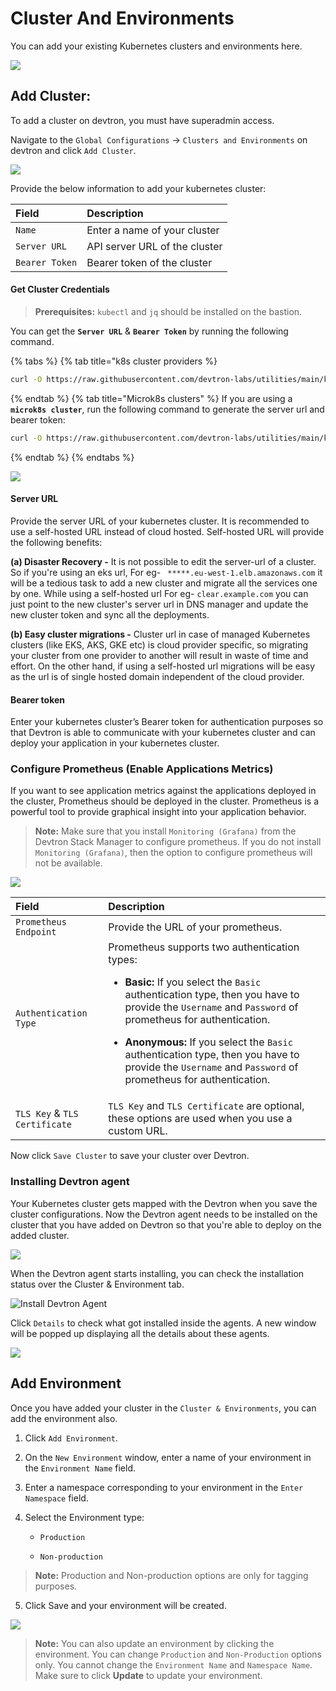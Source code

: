 # Cluster And Environments

You can add your existing Kubernetes clusters and environments here.

![](https://devtron-public-asset.s3.us-east-2.amazonaws.com/images/global-configurations/cluster-and-environments/cluster-and-environments.png)

## Add Cluster:

To add a cluster on devtron, you must have superadmin access.

Navigate to the `Global Configurations` → `Clusters and Environments` on devtron and click `Add Cluster`.

![](https://devtron-public-asset.s3.us-east-2.amazonaws.com/images/global-configurations/cluster-and-environments/add-clusters.png)

Provide the below information to add your kubernetes cluster:

| Field | Description |
| :--- | :--- |
| `Name` | Enter a name of your cluster |
| `Server URL` | API server URL of the cluster |
| `Bearer Token` | Bearer token of the cluster |

#### Get Cluster Credentials

>**Prerequisites:** `kubectl` and `jq` should be installed on the bastion.

You can get the **`Server URL`** & **`Bearer Token`** by running the following command.

{% tabs %}
{% tab title="k8s cluster providers %}
```bash
curl -O https://raw.githubusercontent.com/devtron-labs/utilities/main/kubeconfig-exporter/kubernetes_export_sa.sh && bash kubernetes_export_sa.sh cd-user devtroncd https://raw.githubusercontent.com/devtron-labs/utilities/main/kubeconfig-exporter/clusterrole.yaml
```
{% endtab %}
{% tab title="Microk8s clusters" %}
If you are using a **`microk8s cluster`**, run the following command to generate the server url and bearer token:

```bash
curl -O https://raw.githubusercontent.com/devtron-labs/utilities/main/kubeconfig-exporter/kubernetes_export_sa.sh && sed -i 's/kubectl/microk8s kubectl/g' kubernetes_export_sa.sh && bash kubernetes_export_sa.sh cd-user devtroncd https://raw.githubusercontent.com/devtron-labs/utilities/main/kubeconfig-exporter/clusterrole.yaml
```
{% endtab %}
{% endtabs %}

![](https://devtron-public-asset.s3.us-east-2.amazonaws.com/images/global-configurations/cluster-and-environments/generate-cluster-credentials.png)

#### Server URL

Provide the server URL of your kubernetes cluster. It is recommended to use a self-hosted URL instead of cloud hosted. Self-hosted URL will provide the following benefits:

**\(a\) Disaster Recovery -** It is not possible to edit the server-url of a cluster. So if you're using an eks url, For eg- ` *****.eu-west-1.elb.amazonaws.com` it will be a tedious task to add a new cluster and migrate all the services one by one. While using a self-hosted url For eg- `clear.example.com` you can just point to the new cluster's server url in DNS manager and update the new cluster token and sync all the deployments.

**\(b\) Easy cluster migrations -** Cluster url in case of managed Kubernetes clusters (like EKS, AKS, GKE etc) is cloud provider specific, so migrating your cluster from one provider to another will result in waste of time and effort. On the other hand, if using a self-hosted url migrations will be easy as the url is of single hosted domain independent of the cloud provider.

#### Bearer token

Enter your kubernetes cluster’s Bearer token for authentication purposes so that Devtron is able to communicate with your kubernetes cluster and can deploy your application in your kubernetes cluster.

### Configure Prometheus (Enable Applications Metrics)

If you want to see application metrics against the applications deployed in the  cluster, Prometheus should be deployed in the cluster. Prometheus is a powerful tool to provide graphical insight into your application behavior.

>**Note:** Make sure that you install `Monitoring (Grafana)` from the Devtron Stack Manager to configure prometheus.
If you do not install `Monitoring (Grafana)`, then the option to configure prometheus will not be available. 

![](https://devtron-public-asset.s3.us-east-2.amazonaws.com/images/global-configurations/cluster-and-environments/enable-app-metrics.png)

| Field | Description |
| :--- | :--- |
| `Prometheus Endpoint` | Provide the URL of your prometheus. |
| `Authentication Type` | Prometheus supports two authentication types:<ul><li>**Basic:** If you select the `Basic` authentication type, then you have to provide the `Username` and `Password` of prometheus for authentication.</li></ul> <ul><li>**Anonymous:** If you select the `Basic` authentication type, then you have to provide the `Username` and `Password` of prometheus for authentication.</li></ul> |
| `TLS Key` & `TLS Certificate` | `TLS Key` and `TLS Certificate` are optional, these options are used when you use a custom URL. |

Now click `Save Cluster` to save your cluster over Devtron.

### Installing Devtron agent

Your Kubernetes cluster gets mapped with the Devtron when you save the cluster configurations. Now the Devtron agent needs to be installed on the cluster that you have added on Devtron so that you're able to deploy on the added cluster.

![](https://devtron-public-asset.s3.us-east-2.amazonaws.com/images/global-configurations/cluster-and-environments/install-devtron-agent.png)

When the Devtron agent starts installing, you can check the installation status over the Cluster & Environment tab.

![Install Devtron Agent](https://devtron-public-asset.s3.us-east-2.amazonaws.com/images/global-configurations/cluster-and-environments/gc-cluster-agents.jpg)

Click `Details` to check what got installed inside the agents. A new window will be popped up displaying all the details about these agents.

![](https://devtron-public-asset.s3.us-east-2.amazonaws.com/images/global-configurations/cluster-and-environments/cluster_gc5.jpg)

## Add Environment

Once you have added your cluster in the `Cluster & Environments`, you can add the environment also.

1.  Click `Add Environment`.

2. On the `New Environment` window, enter a name of your environment in the `Environment Name` field.

3.  Enter a namespace corresponding to your environment in the `Enter Namespace` field.

4. Select the Environment type:

     -  `Production `

     -  `Non-production`

>**Note:**  Production and Non-production options are only for tagging purposes.

5. Click Save and your environment will be created. 


![](https://devtron-public-asset.s3.us-east-2.amazonaws.com/images/global-configurations/cluster-and-environments/gc-cluster-add-environment.jpg)


> **Note:** You can also update an environment by clicking the environment.
You can change `Production` and `Non-Production` options only.
You cannot change the `Environment Name` and `Namespace Name`.
Make sure to click **Update** to update your environment.
